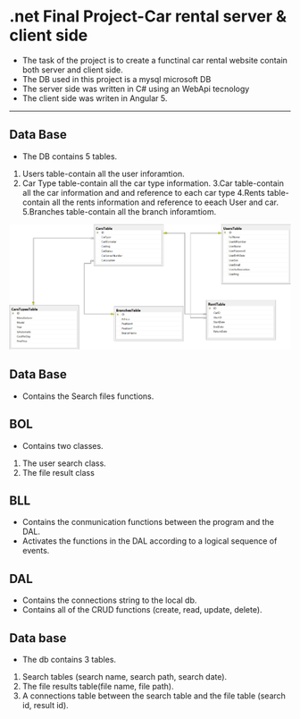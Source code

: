 
# .net Final Project-Car rental server & client side



* The task of the project is to create a functinal car rental website contain both server and client side.
* The  DB used in this project is a mysql microsoft DB
* The server side was written in C# using an WebApi tecnology
* The client side was writen in Angular 5.

***
## Data Base
* The DB contains 5 tables.
 1. Users table-contain all the user inforamtion.
 2. Car Type table-contain all the car type information.
 3.Car table-contain all the car information and and reference to each car type
 4.Rents table-contain all the rents information and reference to eeach User and car.
 5.Branches table-contain all the branch inforamtiom. 
 
 ![Screenshot](DB_diagram.png)
 


## Data Base
* Contains the Search files functions.

## BOL
* Contains two classes. 
1. The user search class.
2. The file result class 

## BLL
* Contains the conmunication functions between the program and the DAL.
* Activates the functions in the DAL according to a logical sequence of events.

## DAL
* Contains the connections string to the local db.
* Contains all of the CRUD functions (create, read, update, delete).


## Data base
* The db contains 3 tables.
 1. Search tables (search name, search path, search date).
 2. The file results table(file name, file path).
 3. A connections table between the search table and the file table (search id, result id).




